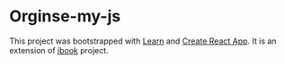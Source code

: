 # Orginse-my-js

This project was bootstrapped with [Learn](https://github.com/lerna/lerna) and [Create React App](https://github.com/facebook/create-react-app). It is an extension of [jbook](https://github.com/Cantem/jbook) project.
